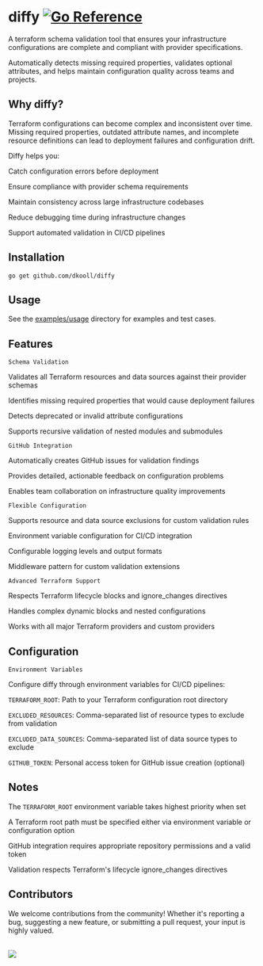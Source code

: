 # diffy [![Go Reference](https://pkg.go.dev/badge/github.com/dkooll/diffy.svg)](https://pkg.go.dev/github.com/dkooll/diffy)

A terraform schema validation tool that ensures your infrastructure configurations are complete and compliant with provider specifications.

Automatically detects missing required properties, validates optional attributes, and helps maintain configuration quality across teams and projects.

## Why diffy?

Terraform configurations can become complex and inconsistent over time. Missing required properties, outdated attribute names, and incomplete resource definitions can lead to deployment failures and configuration drift.

Diffy helps you:

Catch configuration errors before deployment

Ensure compliance with provider schema requirements

Maintain consistency across large infrastructure codebases

Reduce debugging time during infrastructure changes

Support automated validation in CI/CD pipelines

## Installation

`go get github.com/dkooll/diffy`

## Usage

See the [examples/usage](examples/usage/) directory for examples and test cases.

## Features

`Schema Validation`

Validates all Terraform resources and data sources against their provider schemas

Identifies missing required properties that would cause deployment failures

Detects deprecated or invalid attribute configurations

Supports recursive validation of nested modules and submodules

`GitHub Integration`

Automatically creates GitHub issues for validation findings

Provides detailed, actionable feedback on configuration problems

Enables team collaboration on infrastructure quality improvements

`Flexible Configuration`

Supports resource and data source exclusions for custom validation rules

Environment variable configuration for CI/CD integration

Configurable logging levels and output formats

Middleware pattern for custom validation extensions

`Advanced Terraform Support`

Respects Terraform lifecycle blocks and ignore_changes directives

Handles complex dynamic blocks and nested configurations

Works with all major Terraform providers and custom providers

## Configuration

`Environment Variables`

Configure diffy through environment variables for CI/CD pipelines:

`TERRAFORM_ROOT`: Path to your Terraform configuration root directory

`EXCLUDED_RESOURCES`: Comma-separated list of resource types to exclude from validation

`EXCLUDED_DATA_SOURCES`: Comma-separated list of data source types to exclude

`GITHUB_TOKEN`: Personal access token for GitHub issue creation (optional)

## Notes

The `TERRAFORM_ROOT` environment variable takes highest priority when set

A Terraform root path must be specified either via environment variable or configuration option

GitHub integration requires appropriate repository permissions and a valid token

Validation respects Terraform's lifecycle ignore_changes directives

## Contributors

We welcome contributions from the community! Whether it's reporting a bug, suggesting a new feature, or submitting a pull request, your input is highly valued. <br><br>

<a href="https://github.com/dkooll/diffy/graphs/contributors">
  <img src="https://contrib.rocks/image?repo=dkooll/diffy" />
</a>
